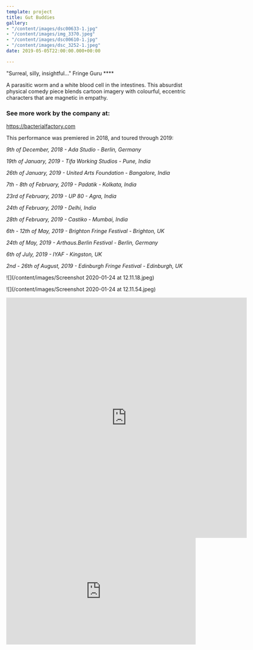 ```yaml
---
template: project
title: Gut Buddies
gallery:
- "/content/images/dsc00633-1.jpg"
- "/content/images/img_3370.jpeg"
- "/content/images/dsc00610-1.jpg"
- "/content/images/dsc_3252-1.jpeg"
date: 2019-05-05T22:00:00.000+00:00

---
```

"Surreal, silly, insightful..." Fringe Guru ****

A parasitic worm and a white blood cell in the intestines. This absurdist physical comedy piece blends cartoon imagery with colourful, eccentric characters that are magnetic in empathy.

### See more work by the company at:

https://bacterialfactory.com

This performance was premiered in 2018, and toured through 2019:

_9th of December, 2018 - Ada Studio - Berlin, Germany_

_19th of January, 2019 - Tifa Working Studios - Pune, India_

_26th of January, 2019 - United Arts Foundation - Bangalore, India_

_7th - 8th of February, 2019 - Padatik - Kolkata, India_

_23rd of February, 2019 - UP 80 - Agra, India_

_24th of February, 2019 - Delhi, India_

_28th of February, 2019 - Castiko - Mumbai, India_

_6th - 12th of May, 2019 - Brighton Fringe Festival - Brighton, UK_

_24th of May, 2019 - Arthaus.Berlin Festival - Berlin, Germany_

_6th of July, 2019 - IYAF - Kingston, UK_

_2nd - 26th of August, 2019 - Edinburgh Fringe Festival - Edinburgh, UK_

![](/content/images/Screenshot 2020-01-24 at 12.11.18.jpeg)

![](/content/images/Screenshot 2020-01-24 at 12.11.54.jpeg)

<iframe src="https://player.vimeo.com/video/349909318" width="640" height="640" frameborder="0" allow="autoplay; fullscreen" allowfullscreen></iframe>

<div style="padding:56.25% 0 0 0;position:relative;"><iframe src="https://player.vimeo.com/video/293715464?h=ecff8bf6b6&title=0&byline=0&portrait=0" style="position:absolute;top:0;left:0;width:100%;height:100%;" frameborder="0" allow="autoplay; fullscreen; picture-in-picture" allowfullscreen></iframe></div><script src="https://player.vimeo.com/api/player.js"></script>